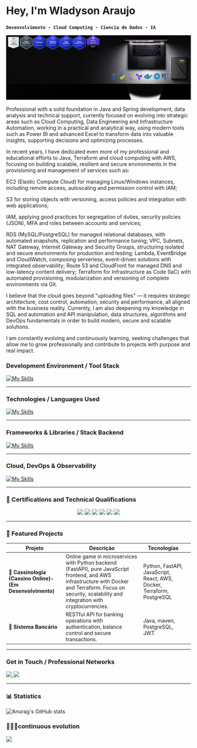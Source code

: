# Hey, I'm Wladyson Araujo

**`Desenvolvimento - Cloud Computing - Ciencia de Dados - IA`**

![Minha Foto](/fundogit.png)

Professional with a solid foundation in Java and Spring development, data analysis and technical support, currently focused on evolving into strategic areas such as Cloud Computing, Data Engineering and Infrastructure Automation, working in a practical and analytical way, using modern tools such as Power BI and advanced Excel to transform data into valuable insights, supporting decisions and optimizing processes.

In recent years, I have dedicated even more of my professional and educational efforts to Java, Terraform and cloud computing with AWS, focusing on building scalable, resilient and secure environments in the provisioning and management of services such as:

EC2 (Elastic Compute Cloud) for managing Linux/Windows instances, including remote access, autoscaling and permission control with IAM;

S3 for storing objects with versioning, access policies and integration with web applications;

IAM, applying good practices for segregation of duties, security policies (JSON), MFA and roles between accounts and services;

RDS (MySQL/PostgreSQL) for managed relational databases, with automated snapshots, replication and performance tuning;
VPC, Subnets, NAT Gateway, Internet Gateway and Security Groups, structuring isolated and secure environments for production and testing;
Lambda, EventBridge and CloudWatch, composing serverless, event-driven solutions with integrated observability;
Route 53 and CloudFront for managed DNS and low-latency content delivery;
Terraform for Infrastructure as Code (IaC) with automated provisioning, modularization and versioning of complete environments via Git.

I believe that the cloud goes beyond "uploading files" — it requires strategic architecture, cost control, automation, security and performance, all aligned with the business reality.
Currently, I am also deepening my knowledge in SQL and automation and API manipulation, data structures, algorithms and DevOps fundamentals in order to build modern, secure and scalable solutions.

I am constantly evolving and continuously learning, seeking challenges that allow me to grow professionally and contribute to projects with purpose and real impact.

### 	Development Environment / Tool Stack

[![My Skills](https://skillicons.dev/icons?i=linux,vscode,androidstudio,git,idea,eclipse,postgres,mysql,&theme=light)](https://skillicons.dev)

---

### 	Technologies / Languages ​​Used

[![My Skills](https://skillicons.dev/icons?i=java,kotlin,python,php,cpp,cs,javascript,&theme=light)](https://skillicons.dev)


---

### Frameworks & Libraries / Stack Backend

[![My Skills](https://skillicons.dev/icons?i=spring,fastapi,django,hibernate,flask&theme=light)](https://skillicons.dev)

---

### Cloud, DevOps & Observability

[![My Skills](https://skillicons.dev/icons?i=aws,terraform,docker,kubernetes,prometheus,jenkins,nginx&theme=light)](https://skillicons.dev)

---

### 📜 Certifications and Technical Qualifications

<p align="center">
  <img src="https://img.shields.io/badge/AWS%20Cloud%20Foundations-2023-%23FF9900?style=for-the-badge&logo=amazonaws&logoColor=white" />
  <img src="https://img.shields.io/badge/AWS%20Cloud%20Practitioner-2025-%23FF9900?style=for-the-badge&logo=amazonaws&logoColor=white" />
  <img src="https://img.shields.io/badge/AWS%20Developer%20Associate-2025-%23232F3E?style=for-the-badge&logo=amazonaws&logoColor=white" />
  <img src="https://img.shields.io/badge/AWS%20SysOps%20Administrator-2025-%23007FFF?style=for-the-badge&logo=amazonaws&logoColor=white" />
  <img src="https://img.shields.io/badge/AWS%20Solutions%20Architect%20Associate-2025-%23232F3E?style=for-the-badge&logo=amazonaws&logoColor=white" />
  <img src="https://img.shields.io/badge/Terraform associate-Infrastructure%20as%20Code-%235835CC?style=for-the-badge&logo=terraform&logoColor=white" />
</p>

---

### 📂 Featured Projects

| Projeto                       | Descrição                                                                                             | Tecnologias                             |                                  |
|------------------------------|-----------------------------------------------------------------------------------------------------|---------------------------------------|----------------------------------------|
| **🎰 Cassinologia (Cassino Online)-(Em Desenvolvimento)** |  Online game in microservices with Python backend (FastAPI), pure JavaScript frontend, and AWS infrastructure with Docker and Terraform. Focus on security, scalability and integration with cryptocurrencies. | Python, FastAPI, JavaScript, React, AWS, Docker, Terraform, PostgreSQL
| **🏦 Sistema Bancário**          | RESTful API for banking operations with authentication, balance control and secure transactions.      | Java, maven, PostgreSQL, JWT    
---

### Get in Touch / Professional Networks

<div>
  <a href="https://www.linkedin.com/in/wladyson-ara%C3%BAjo-a47348272/" target="_blank"><img src="https://img.shields.io/badge/-LinkedIn-%230077B5?style=for-the-badge&logo=linkedin&logoColor=white" target="_blank">
  <a href = "wladysonaraujo991@gmail.com"><img src="https://img.shields.io/badge/-Gmail-%23333?style=for-the-badge&logo=gmail&logoColor=white" target="_blank"></a>
</br>

---

### 📊 Statistics

![Anurag's GitHub stats](https://github-readme-stats.vercel.app/api?username=wladysson&show_icons=true&theme=dark)

### 🧑‍💻🚀continuous evolution

<div align="left">
  
  <img width="33%" src="https://github-readme-stats.vercel.app/api/top-langs/?username=wladysson&layout=compact&theme=dark&border_color=ffffff" />
  
 </div>
